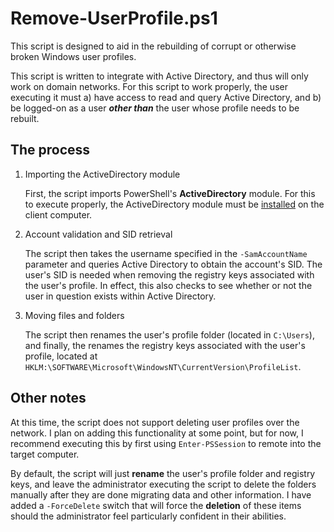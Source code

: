 # Remove-UserProfile.ps1

This script is designed to aid in the rebuilding of corrupt or otherwise broken Windows user profiles.

This script is written to integrate with Active Directory, and thus will only work on domain networks. For this script to work properly, the user executing it must a) have access to read and query Active Directory, and b) be logged-on as a user **_other than_** the user whose profile needs to be rebuilt.

## The process

1. Importing the ActiveDirectory module

   First, the script imports PowerShell's **ActiveDirectory** module. For this to execute properly, the ActiveDirectory module must be [installed](https://technet.microsoft.com/en-us/magazine/gg413289.aspx) on the client computer.

2. Account validation and SID retrieval

   The script then takes the username specified in the `-SamAccountName` parameter and queries Active Directory to obtain the account's SID. The user's SID is needed when removing the registry keys associated with the user's profile. In effect, this also checks to see whether or not the user in question exists within Active Directory.

3. Moving files and folders

   The script then renames the user's profile folder (located in `C:\Users`), and finally, the  renames the registry keys associated with the user's profile, located at `HKLM:\SOFTWARE\Microsoft\WindowsNT\CurrentVersion\ProfileList`.

## Other notes

At this time, the script does not support deleting user profiles over the network. I plan on adding this functionality at some point, but for now, I recommend executing this by first using `Enter-PSSession` to remote into the target computer.

By default, the script will just **rename** the user's profile folder and registry keys, and leave the administrator executing the script to delete the folders manually after they are done migrating data and other information. I have added a `-ForceDelete` switch that will force the **deletion** of these items should the administrator feel particularly confident in their abilities.

